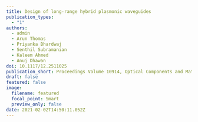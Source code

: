 ```yaml
---
title: Design of long-range hybrid plasmonic waveguides
publication_types:
  - "1"
authors:
  - admin
  - Arun Thomas
  - Priyanka Bhardwaj
  - Senthil Subramanian
  - Kaleem Ahmed
  - Anuj Dhawan
doi: 10.1117/12.2511025
publication_short: Proceedings Volume 10914, Optical Components and Materials XVI; 109141Z (2019)
draft: false
featured: false
image:
  filename: featured
  focal_point: Smart
  preview_only: false
date: 2021-02-02T14:50:11.052Z
---
```

